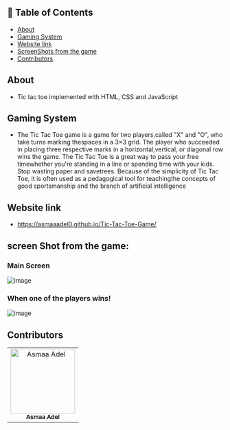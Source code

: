 ## 📝 Table of Contents

- [About](#about)
- [Gaming System](#gaming-system)
- [Website link](#link)
- [ScreenShots from the game](#screen-shots)
- [Contributors](#Contributors)

## About <a name = "about"></a>
- Tic tac toe implemented with HTML, CSS and JavaScript

## Gaming System <a name = "#gaming-system"></a>

- The Tic Tac Toe game is a game for two players,called "X" and "O", who take turns marking thespaces in a 3×3 grid.
The player who succeeded in placing three respective marks in a horizontal,vertical, or diagonal row wins the game.
The Tic Tac Toe is a great way to pass your free timewhether you're standing in a line or spending time with your kids.
Stop wasting paper and savetrees. Because of the simplicity of Tic Tac Toe, it is often used as a pedagogical tool for teachingthe concepts of good sportsmanship and the branch of artificial intelligence

## Website link <a name = "link"></a>

- https://asmaaadel0.github.io/Tic-Tac-Toe-Game/


 ## screen Shot from the game: <a name = "screan-shots"></a>
<h3 align='left'>Main Screen</h3>

  ![image](https://user-images.githubusercontent.com/88618793/182042773-e14ffdf0-cda8-4692-a189-64a23c626728.png)

 <h3 align='left'>When one of the players wins!</h3>

![image](https://user-images.githubusercontent.com/88618793/182042815-2b6ec576-9b0f-480c-9f25-df59a5bd1e36.png)

## Contributors <a name = "Contributors"></a>

<table>
  <tr>
    <td align="center">
    <a href="https://github.com/asmaaadel0" target="_black">
    <img src="https://avatars.githubusercontent.com/u/88618793?s=400&u=886a14dc5ef5c205a8e51942efe9665ed8fd4717&v=4" width="150px;" alt="Asmaa Adel"/>
    <br />
    <sub><b>Asmaa Adel</b></sub></a>
    
  </tr>
 </table>

 


